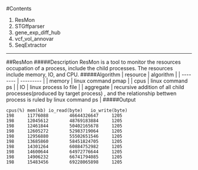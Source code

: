 #Contents
 1. ResMon
 1. STGffparser
 1. gene_exp_diff_hub
 1. vcf_vol_annovar
 1. SeqExtractor

---
##ResMon
#####Description
ResMon is a tool to monitor the resources occupation of a process, include the child processes. The resources include memory, IO, and CPU.
#####Algorithm
| resource | algorithm |
| -------- | --------- |
| memory   | linux command pmap |
| cpus | linux command ps |
| IO | linux process Io file |
| aggregate | recursive addition of all child processes(produced by target process) , and the relationship bettwen process is ruled by linux command ps | 
#####Output
```
cpus(%) mem(kb) io_read(byte)   io_write(byte)  
198     11776088        46644326647     1205  
198     12045612        48769183884     1205  
198     12461844        50402165678     1205  
198     12605272        52983719064     1205  
198     12956880        55502651546     1205  
198     13685860        58451824705     1205  
198     14301264        60884752982     1205  
198     14600644        64972776644     1205  
198     14906232        66741794085     1205  
198     15483456        69228065898     1205  
```

